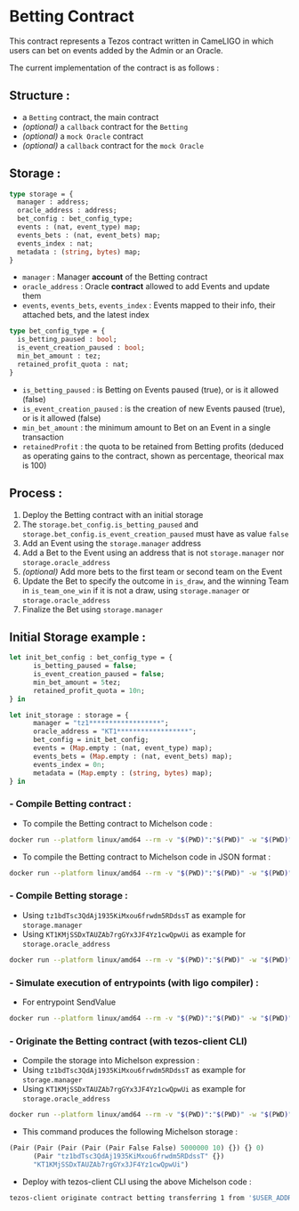 # Betting Contract

This contract represents a Tezos contract written in CameLIGO in which users can bet on events added by the Admin or an Oracle.

The current implementation of the contract is as follows :

## Structure :
- a `Betting` contract, the main contract
- _(optional)_ a `callback` contract for the `Betting`
- _(optional)_ a `mock Oracle` contract
- _(optional)_ a `callback` contract for the `mock Oracle`

## Storage :
```ocaml
type storage = {
  manager : address;
  oracle_address : address;
  bet_config : bet_config_type;
  events : (nat, event_type) map;
  events_bets : (nat, event_bets) map;
  events_index : nat;
  metadata : (string, bytes) map;
}
```
- `manager` : Manager **account** of the Betting contract
- `oracle_address` : Oracle **contract** allowed to add Events and update them
- `events`, `events_bets`, `events_index` : Events mapped to their info, their attached bets, and the latest index
```ocaml
type bet_config_type = {
  is_betting_paused : bool;
  is_event_creation_paused : bool;
  min_bet_amount : tez;
  retained_profit_quota : nat;
}
```
- `is_betting_paused` : is Betting on Events paused (true), or is it allowed (false)
- `is_event_creation_paused` : is the creation of new Events paused (true), or is it allowed (false)
- `min_bet_amount` : the minimum amount to Bet on an Event in a single transaction
- `retainedProfit` : the quota to be retained from Betting profits (deduced as operating gains to the contract, shown as percentage, theorical max is 100)

## Process :
1) Deploy the Betting contract with an initial storage
2) The `storage.bet_config.is_betting_paused` and `storage.bet_config.is_event_creation_paused` must have as value `false`
3) Add an Event using the `storage.manager` address
4) Add a Bet to the Event using an address that is not `storage.manager` nor `storage.oracle_address`
5) _(optional)_ Add more bets to the first team or second team on the Event
6) Update the Bet to specify the outcome in `is_draw`, and the winning Team in `is_team_one_win` if it is not a draw, using `storage.manager` or `storage.oracle_address`
7) Finalize the Bet using `storage.manager`

## Initial Storage example :
```ocaml
let init_bet_config : bet_config_type = {
      is_betting_paused = false;
      is_event_creation_paused = false;
      min_bet_amount = 5tez;
      retained_profit_quota = 10n;
} in

let init_storage : storage = {
      manager = "tz1******************";
      oracle_address = "KT1******************";
      bet_config = init_bet_config;
      events = (Map.empty : (nat, event_type) map);
      events_bets = (Map.empty : (nat, event_bets) map);
      events_index = 0n;
      metadata = (Map.empty : (string, bytes) map);
} in
```

### - Compile Betting contract :
- To compile the Betting contract to Michelson code :
```bash
docker run --platform linux/amd64 --rm -v "$(PWD)":"$(PWD)" -w "$(PWD)" ligolang/ligo:0.49.0 compile contract src/contracts/cameligo/betting/main.mligo > src/compiled/betting.tz
```
- To compile the Betting contract to Michelson code in JSON format :
```bash
docker run --platform linux/amd64 --rm -v "$(PWD)":"$(PWD)" -w "$(PWD)" ligolang/ligo:0.49.0 compile contract src/contracts/cameligo/betting/main.mligo --michelson-format json > src/compiled/betting.json
```

### - Compile Betting storage :
- Using `tz1bdTsc3QdAj1935KiMxou6frwdm5RDdssT` as example for `storage.manager`
- Using `KT1KMjSSDxTAUZAb7rgGYx3JF4Yz1cwQpwUi` as example for `storage.oracle_address`
```bash
docker run --platform linux/amd64 --rm -v "$(PWD)":"$(PWD)" -w "$(PWD)" ligolang/ligo:0.49.0 compile storage ./contracts/cameligo/betting/main.mligo '{manager = ("tz1bdTsc3QdAj1935KiMxou6frwdm5RDdssT" : address); oracle_address = ("KT1KMjSSDxTAUZAb7rgGYx3JF4Yz1cwQpwUi" : address); bet_config = {is_betting_paused = false; is_event_creation_paused = false; min_bet_amount = 5tez; retained_profit_quota = 10n}; events = (Map.empty : (nat, TYPES.event_type) map); events_bets = (Map.empty : (nat, TYPES.event_bets) map); events_index = 0n; metadata = (Map.empty : (string, bytes) map)}' -e main
```

### - Simulate execution of entrypoints (with ligo compiler) :

- For entrypoint SendValue
```bash
docker run --platform linux/amd64 --rm -v "$(PWD)":"$(PWD)" -w "$(PWD)" ligolang/ligo:0.49.0 run dry-run src/contracts/cameligo/betting/main.mligo 'SendValue(unit)' '37' -e main
```

### - Originate the Betting contract (with tezos-client CLI)
- Compile the storage into Michelson expression :
- Using `tz1bdTsc3QdAj1935KiMxou6frwdm5RDdssT` as example for `storage.manager`
- Using `KT1KMjSSDxTAUZAb7rgGYx3JF4Yz1cwQpwUi` as example for `storage.oracle_address`
```bash
docker run --platform linux/amd64 --rm -v "$(PWD)":"$(PWD)" -w "$(PWD)" ligolang/ligo:0.49.0 compile storage ./contracts/cameligo/betting/main.mligo '{manager = ("tz1bdTsc3QdAj1935KiMxou6frwdm5RDdssT" : address); oracle_address = ("KT1KMjSSDxTAUZAb7rgGYx3JF4Yz1cwQpwUi" : address); bet_config = {is_betting_paused = false; is_event_creation_paused = false; min_bet_amount = 5tez; retained_profit_quota = 10n}; events = (Map.empty : (nat, TYPES.event_type) map); events_bets = (Map.empty : (nat, TYPES.event_bets) map); events_index = 0n; metadata = (Map.empty : (string, bytes) map)}' -e main
```
- This command produces the following Michelson storage :
```ocaml
(Pair (Pair (Pair (Pair (Pair False False) 5000000 10) {}) {} 0)
      (Pair "tz1bdTsc3QdAj1935KiMxou6frwdm5RDdssT" {})
      "KT1KMjSSDxTAUZAb7rgGYx3JF4Yz1cwQpwUi")
```
- Deploy with tezos-client CLI using the above Michelson code :
```bash
tezos-client originate contract betting transferring 1 from '$USER_ADDRESS' running 'src/compiled/betting.tz' --init '(Pair (Pair (Pair (Pair (Pair False False) 5000000 10) {}) {} 0)(Pair "tz1bdTsc3QdAj1935KiMxou6frwdm5RDdssT" {})"KT1KMjSSDxTAUZAb7rgGYx3JF4Yz1cwQpwUi")'
```